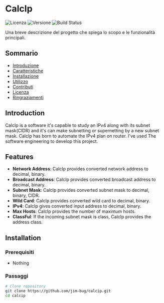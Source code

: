 # CalcIp

![Licenza](https://img.shields.io/badge/license-GNU-blue.svg)
![Versione](https://img.shields.io/badge/version-1.0.0-green.svg)
![Build Status](https://img.shields.io/badge/build-passing-brightgreen.svg)

Una breve descrizione del progetto che spiega lo scopo e le funzionalità principali.

## Sommario

- [Introduzione](#introduzione)
- [Caratteristiche](#caratteristiche)
- [Installazione](#installazione)
- [Utilizzo](#utilizzo)
- [Contributi](#contributi)
- [Licenza](#licenza)
- [Ringraziamenti](#ringraziamenti)

## Introduction

CalcIp is a software it's capable to study an IPv4 along with its subnet mask(CIDR) and it's can make subnetting or supernetting by a new subnet mask. CalcIp has born to automate the IPv4 plan on router. I've used The software engineering to develop this project. 

## Features

- **Network Address**: CalcIp provides converted network address to decimal, binary.
- **Broadcast Address**: CalcIp provides converted broadcast address to decimal, binary.
- **Subnet Mask**: CalcIp provides converted subnet mask to decimal, binary, CIDR.
- **Wild Card**: CalcIp provides converted wild card to decimal, binary.
- **IPv4**: CalcIp gives converted input address to decimal, binary.
- **Max Hosts**: CalcIp provides the number of maximum hosts.
- **ClassFul**: If the incoming subnet mask is class, CalcIp provides the address class.


## Installation

### Prerequisiti

- Nothing

### Passaggi

```bash
# Clone repository
git clone https://github.com/jim-bug/calcip.git
cd calcip


